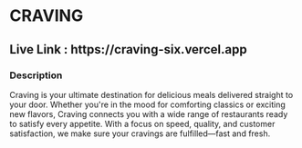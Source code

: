 <div> 
   <h1 className="font-bold">
CRAVING </h1>

   <h2>
   Live Link : https://craving-six.vercel.app </h2> 
   <div> 
 <h3 className="font-semibold">Description</h3>
 <p>  Craving is your ultimate destination for delicious meals delivered straight to your door. Whether you're in the mood for comforting classics or exciting new flavors, Craving connects you with a wide range of restaurants ready to satisfy every appetite. With a focus on speed, quality, and customer satisfaction, we make sure your cravings are fulfilled—fast and fresh.</p>
 </div>

</div>